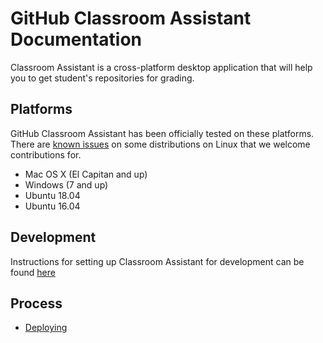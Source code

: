 # GitHub Classroom Assistant Documentation

Classroom Assistant is a cross-platform desktop application that will help you to get student's repositories for grading.

## Platforms
GitHub Classroom Assistant has been officially tested on these platforms. There are [known issues](./linux-issues.md) on some distributions on Linux that we welcome contributions for.

- Mac OS X (El Capitan and up)
- Windows (7 and up)
- Ubuntu 18.04
- Ubuntu 16.04

## Development
Instructions for setting up Classroom Assistant for development can be found [here](./development.md)

## Process
- [Deploying](./deploying.md)
